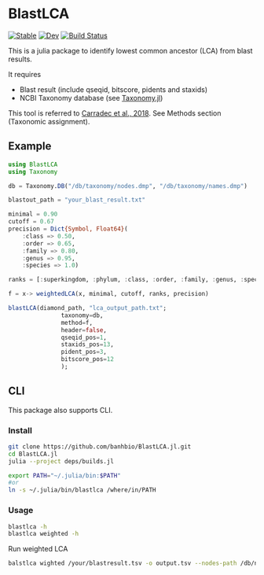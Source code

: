 # BlastLCA

[![Stable](https://img.shields.io/badge/docs-stable-blue.svg)](https://banhbio.github.io/BlastLCA.jl/stable)
[![Dev](https://img.shields.io/badge/docs-dev-blue.svg)](https://banhbio.github.io/BlastLCA.jl/dev)
[![Build Status](https://www.travis-ci.com/banhbio/BlastLCA.jl.svg?token=TnLbrgdWxoQMPrAZynWc&branch=main)](https://travis-ci.com/banhbio/BlastLCA.jl)

This is a julia package to identify lowest common ancestor (LCA) from blast results.

It requires
- Blast result (include qseqid, bitscore, pidents and staxids)
- NCBI Taxonomy database (see [Taxonomy.jl](https://github.com/banhbio/Taxonomy.jl))

This tool is referred to [Carradec et al., 2018](https://doi.org/10.1038/s41467-017-02342-1). See Methods section (Taxonomic assignment).

## Example
```julia
using BlastLCA
using Taxonomy

db = Taxonomy.DB("/db/taxonomy/nodes.dmp", "/db/taxonomy/names.dmp")

blastout_path = "your_blast_result.txt"

minimal = 0.90
cutoff = 0.67
precision = Dict{Symbol, Float64}(
    :class => 0.50,
    :order => 0.65,
    :family => 0.80,
    :genus => 0.95,
    :species => 1.0)

ranks = [:superkingdom, :phylum, :class, :order, :family, :genus, :species]

f = x-> weightedLCA(x, minimal, cutoff, ranks, precision)

blastLCA(diamond_path, "lca_output_path.txt";
               taxonomy=db,
               method=f,
               header=false,
               qseqid_pos=1,
               staxids_pos=13,
               pident_pos=3,
               bitscore_pos=12
               );
```


## CLI

This package also supports CLI.

### Install

```bash
git clone https://github.com/banhbio/BlastLCA.jl.git
cd BlastLCA.jl
julia --project deps/builds.jl

export PATH="~/.julia/bin:$PATH"
#or
ln -s ~/.julia/bin/blastlca /where/in/PATH
```

### Usage
```bash
blastlca -h
blastlca weighted -h
```

Run weighted LCA
```bash
balstlca wighted /your/blastresult.tsv -o output.tsv --nodes-path /db/nodes.dmp --names-path /db/names.dmp
```

